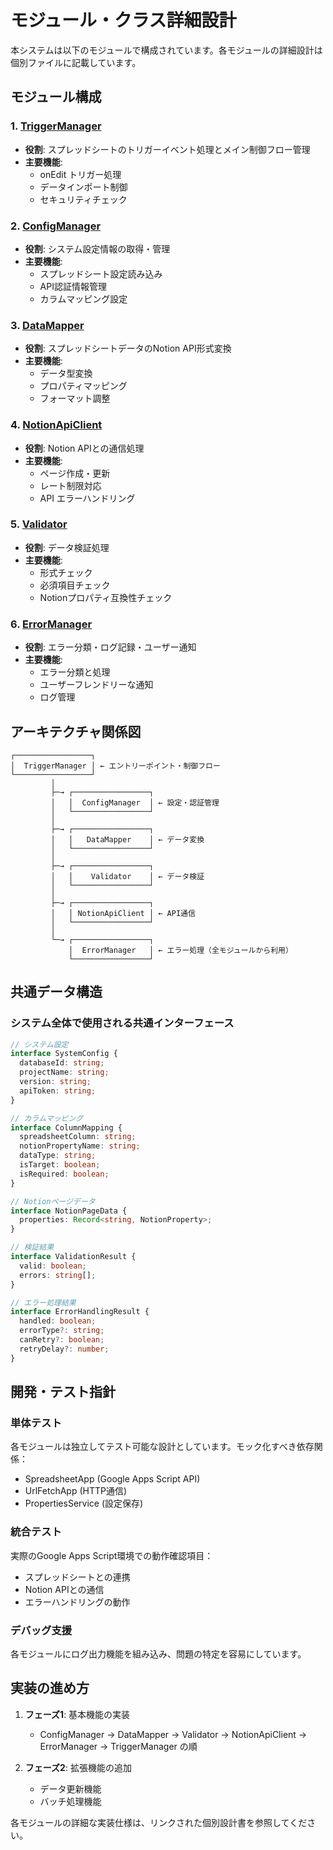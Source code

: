 # モジュール・クラス詳細設計

本システムは以下のモジュールで構成されています。各モジュールの詳細設計は個別ファイルに記載しています。

## モジュール構成

### 1. [TriggerManager](./詳細設計/TriggerManager詳細設計.md)
- **役割**: スプレッドシートのトリガーイベント処理とメイン制御フロー管理
- **主要機能**: 
  - onEdit トリガー処理
  - データインポート制御
  - セキュリティチェック

### 2. [ConfigManager](./詳細設計/ConfigManager詳細設計.md)
- **役割**: システム設定情報の取得・管理
- **主要機能**:
  - スプレッドシート設定読み込み
  - API認証情報管理
  - カラムマッピング設定

### 3. [DataMapper](./詳細設計/DataMapper詳細設計.md)
- **役割**: スプレッドシートデータのNotion API形式変換
- **主要機能**:
  - データ型変換
  - プロパティマッピング
  - フォーマット調整

### 4. [NotionApiClient](./詳細設計/NotionApiClient詳細設計.md)
- **役割**: Notion APIとの通信処理
- **主要機能**:
  - ページ作成・更新
  - レート制限対応
  - API エラーハンドリング

### 5. [Validator](./詳細設計/Validator詳細設計.md)
- **役割**: データ検証処理
- **主要機能**:
  - 形式チェック
  - 必須項目チェック
  - Notionプロパティ互換性チェック

### 6. [ErrorManager](./詳細設計/ErrorManager詳細設計.md)
- **役割**: エラー分類・ログ記録・ユーザー通知
- **主要機能**:
  - エラー分類と処理
  - ユーザーフレンドリーな通知
  - ログ管理

## アーキテクチャ関係図

```
┌─────────────────┐
│  TriggerManager │ ← エントリーポイント・制御フロー
└─────────────────┘
         │
         ├─→ ┌─────────────────┐
         │   │  ConfigManager  │ ← 設定・認証管理
         │   └─────────────────┘
         │
         ├─→ ┌─────────────────┐
         │   │   DataMapper    │ ← データ変換
         │   └─────────────────┘
         │
         ├─→ ┌─────────────────┐
         │   │    Validator    │ ← データ検証
         │   └─────────────────┘
         │
         ├─→ ┌─────────────────┐
         │   │ NotionApiClient │ ← API通信
         │   └─────────────────┘
         │
         └─→ ┌─────────────────┐
             │  ErrorManager   │ ← エラー処理（全モジュールから利用）
             └─────────────────┘
```

## 共通データ構造

### システム全体で使用される共通インターフェース

```typescript
// システム設定
interface SystemConfig {
  databaseId: string;
  projectName: string;
  version: string;
  apiToken: string;
}

// カラムマッピング
interface ColumnMapping {
  spreadsheetColumn: string;
  notionPropertyName: string;
  dataType: string;
  isTarget: boolean;
  isRequired: boolean;
}

// Notionページデータ
interface NotionPageData {
  properties: Record<string, NotionProperty>;
}

// 検証結果
interface ValidationResult {
  valid: boolean;
  errors: string[];
}

// エラー処理結果
interface ErrorHandlingResult {
  handled: boolean;
  errorType?: string;
  canRetry?: boolean;
  retryDelay?: number;
}
```

## 開発・テスト指針

### 単体テスト
各モジュールは独立してテスト可能な設計としています。モック化すべき依存関係：
- SpreadsheetApp (Google Apps Script API)
- UrlFetchApp (HTTP通信)
- PropertiesService (設定保存)

### 統合テスト
実際のGoogle Apps Script環境での動作確認項目：
- スプレッドシートとの連携
- Notion APIとの通信
- エラーハンドリングの動作

### デバッグ支援
各モジュールにログ出力機能を組み込み、問題の特定を容易にしています。

## 実装の進め方

1. **フェーズ1**: 基本機能の実装
   - ConfigManager → DataMapper → Validator → NotionApiClient → ErrorManager → TriggerManager の順

2. **フェーズ2**: 拡張機能の追加
   - データ更新機能
   - バッチ処理機能

各モジュールの詳細な実装仕様は、リンクされた個別設計書を参照してください。

